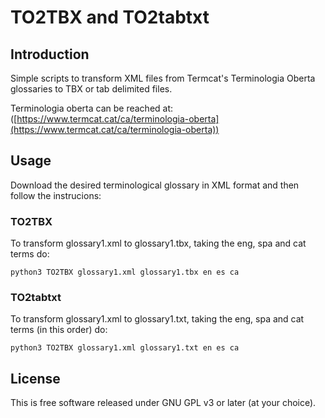 # TO2TBX and TO2tabtxt

## Introduction

Simple scripts to transform XML files from Termcat's Terminologia Oberta glossaries to TBX or tab delimited files.

Terminologia oberta can be reached at: ([https://www.termcat.cat/ca/terminologia-oberta](https://www.termcat.cat/ca/terminologia-oberta))

## Usage

Download the desired terminological glossary in XML format and then follow the instrucions:

### TO2TBX

To transform glossary1.xml to glossary1.tbx, taking the eng, spa and cat terms do:

```
python3 TO2TBX glossary1.xml glossary1.tbx en es ca
``` 

 
### TO2tabtxt

To transform glossary1.xml to glossary1.txt, taking the eng, spa and cat terms (in this order) do:

```
python3 TO2TBX glossary1.xml glossary1.txt en es ca
``` 

## License

This is free software released under GNU GPL v3 or later (at your choice).


